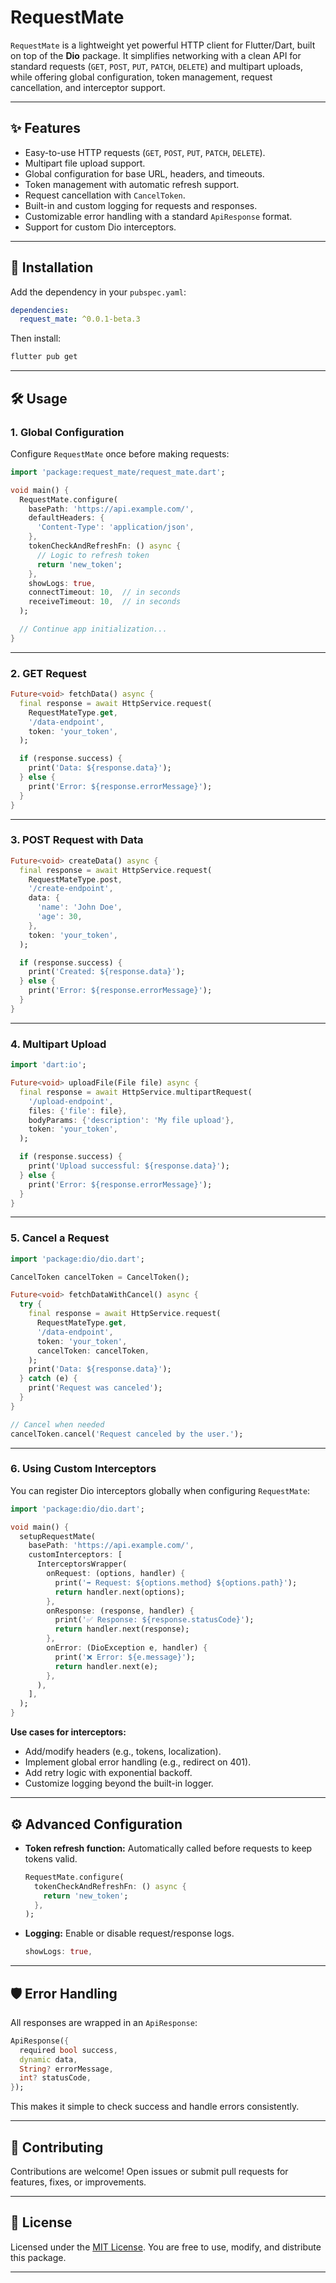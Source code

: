 
# RequestMate

`RequestMate` is a lightweight yet powerful HTTP client for Flutter/Dart, built on top of the **Dio** package. It simplifies networking with a clean API for standard requests (`GET`, `POST`, `PUT`, `PATCH`, `DELETE`) and multipart uploads, while offering global configuration, token management, request cancellation, and interceptor support.

---

## ✨ Features

* Easy-to-use HTTP requests (`GET`, `POST`, `PUT`, `PATCH`, `DELETE`).
* Multipart file upload support.
* Global configuration for base URL, headers, and timeouts.
* Token management with automatic refresh support.
* Request cancellation with `CancelToken`.
* Built-in and custom logging for requests and responses.
* Customizable error handling with a standard `ApiResponse` format.
* Support for custom Dio interceptors.

---

## 🚀 Installation

Add the dependency in your `pubspec.yaml`:

```yaml
dependencies:
  request_mate: ^0.0.1-beta.3
```

Then install:

```bash
flutter pub get
```

---

## 🛠 Usage

### 1. Global Configuration

Configure `RequestMate` once before making requests:

```dart
import 'package:request_mate/request_mate.dart';

void main() {
  RequestMate.configure(
    basePath: 'https://api.example.com/',
    defaultHeaders: {
      'Content-Type': 'application/json',
    },
    tokenCheckAndRefreshFn: () async {
      // Logic to refresh token
      return 'new_token';
    },
    showLogs: true,
    connectTimeout: 10,  // in seconds
    receiveTimeout: 10,  // in seconds
  );

  // Continue app initialization...
}
```

---

### 2. GET Request

```dart
Future<void> fetchData() async {
  final response = await HttpService.request(
    RequestMateType.get,
    '/data-endpoint',
    token: 'your_token',
  );

  if (response.success) {
    print('Data: ${response.data}');
  } else {
    print('Error: ${response.errorMessage}');
  }
}
```

---

### 3. POST Request with Data

```dart
Future<void> createData() async {
  final response = await HttpService.request(
    RequestMateType.post,
    '/create-endpoint',
    data: {
      'name': 'John Doe',
      'age': 30,
    },
    token: 'your_token',
  );

  if (response.success) {
    print('Created: ${response.data}');
  } else {
    print('Error: ${response.errorMessage}');
  }
}
```

---

### 4. Multipart Upload

```dart
import 'dart:io';

Future<void> uploadFile(File file) async {
  final response = await HttpService.multipartRequest(
    '/upload-endpoint',
    files: {'file': file},
    bodyParams: {'description': 'My file upload'},
    token: 'your_token',
  );

  if (response.success) {
    print('Upload successful: ${response.data}');
  } else {
    print('Error: ${response.errorMessage}');
  }
}
```

---

### 5. Cancel a Request

```dart
import 'package:dio/dio.dart';

CancelToken cancelToken = CancelToken();

Future<void> fetchDataWithCancel() async {
  try {
    final response = await HttpService.request(
      RequestMateType.get,
      '/data-endpoint',
      token: 'your_token',
      cancelToken: cancelToken,
    );
    print('Data: ${response.data}');
  } catch (e) {
    print('Request was canceled');
  }
}

// Cancel when needed
cancelToken.cancel('Request canceled by the user.');
```

---

### 6. Using Custom Interceptors

You can register Dio interceptors globally when configuring `RequestMate`:

```dart
import 'package:dio/dio.dart';

void main() {
  setupRequestMate(
    basePath: 'https://api.example.com/',
    customInterceptors: [
      InterceptorsWrapper(
        onRequest: (options, handler) {
          print('➡️ Request: ${options.method} ${options.path}');
          return handler.next(options);
        },
        onResponse: (response, handler) {
          print('✅ Response: ${response.statusCode}');
          return handler.next(response);
        },
        onError: (DioException e, handler) {
          print('❌ Error: ${e.message}');
          return handler.next(e);
        },
      ),
    ],
  );
}
```

**Use cases for interceptors:**

* Add/modify headers (e.g., tokens, localization).
* Implement global error handling (e.g., redirect on 401).
* Add retry logic with exponential backoff.
* Customize logging beyond the built-in logger.

---

## ⚙️ Advanced Configuration

* **Token refresh function:**
  Automatically called before requests to keep tokens valid.

  ```dart
  RequestMate.configure(
    tokenCheckAndRefreshFn: () async {
      return 'new_token';
    },
  );
  ```

* **Logging:**
  Enable or disable request/response logs.

  ```dart
  showLogs: true,
  ```

---

## 🛡 Error Handling

All responses are wrapped in an `ApiResponse`:

```dart
ApiResponse({
  required bool success,
  dynamic data,
  String? errorMessage,
  int? statusCode,
});
```

This makes it simple to check success and handle errors consistently.

---

## 🤝 Contributing

Contributions are welcome! Open issues or submit pull requests for features, fixes, or improvements.

---

## 📄 License

Licensed under the [MIT License](LICENSE).
You are free to use, modify, and distribute this package.

---
